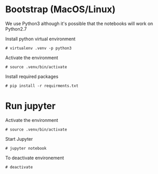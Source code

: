 # Bootstrap (MacOS/Linux)
We use Python3 although it's possible that the notebooks will work on Python2.7

Install python virtual environment
```
# virtualenv .venv -p python3
```

Activate the environment
```
# source .venv/bin/activate 
```

Install required packages
```
# pip install -r requirments.txt
```

# Run jupyter
Activate the environment
```
# source .venv/bin/activate 
```

Start Jupyter
```
# jupyter notebook
```

To deactivate environement
```
# deactivate 
```

